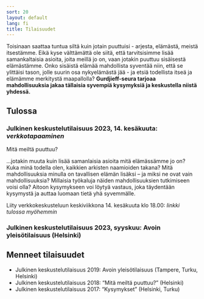 ```yaml
---
sort: 20
layout: default
lang: fi
title: Tilaisuudet
---
```


Toisinaan saattaa tuntua siltä kuin jotain puuttuisi - arjesta, elämästä, meistä itsestämme. Eikä 
kyse välttämättä ole siitä, että tarvitsisimme lisää samankaltaisia asioita, joita meillä jo on, vaan 
jotakin puuttuu sisäisestä elämästämme. Onko sisäistä elämää mahdollista syventää niin, että se ylittäisi 
tason, jolle suurin osa nykyelämästä jää - ja etsiä todellista itseä ja elämämme merkitystä maapallolla? 
**Gurdjieff-seura tarjoaa mahdollisuuksia jakaa tällaisia syvempiä kysymyksiä ja keskustella niistä yhdessä.** 

## Tulossa

<!----><a name="2023-tapaaminen"></a>
### Julkinen keskustelutilaisuus 2023, 14. kesäkuuta: *verkkotapaaminen*

Mitä meiltä puuttuu?

...jotakin muuta kuin lisää samanlaisia asioita mitä elämässämme jo on? Kuka minä todella olen, kaikkien arkisten naamioiden takana? Mitä mahdollisuuksia minulla on tavallisen elämän lisäksi – ja miksi ne ovat vain mahdollisuuksia? Millaisia työkaluja näiden mahdollisuuksien tutkimiseen voisi olla? Aitoon kysymykseen voi löytyä vastaus, joka täydentään kysymystä ja auttaa luomaan tietä yhä syvemmälle.

Liity verkkokeskusteluun keskiviikkona 14. kesäkuuta klo 18.00: *linkki tulossa myöhemmin*

### Julkinen keskustelutilaisuus 2023, syyskuu: Avoin yleisötilaisuus (Helsinki)

## Menneet tilaisuudet

* Julkinen keskustelutilaisuus 2019: Avoin yleisötilaisuus (Tampere, Turku, Helsinki)
* Julkinen keskustelutilaisuus 2018: “Mitä meiltä puuttuu?” (Helsinki) 
* Julkinen keskustelutilaisuus 2017: “Kysymykset” (Helsinki, Turku) 

